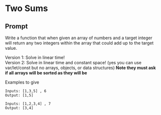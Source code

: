 # Two Sums

## Prompt

Write a function that when given an array of numbers and a target integer will return any two integers within the array that could add up to the target value.

Version 1: Solve in linear time! <br>
Version 2: Solve in linear time and constant space! (yes you can use var/let/const but no arrays, objects, or data structures)
**Note they must ask if all arrays will be sorted as they will be**

Examples to give

```
Inputs: [1,3,5] , 6
Output: [1,5]

Inputs: [1,2,3,4] , 7
Output: [3,4]

```
